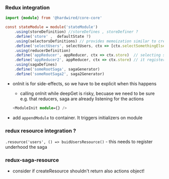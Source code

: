 ### Redux integration

```typescript
import {module} from '@hardwired/core-core'

const stateModule = module('stateModule')
    .using(storeDefinition) //storeDefines , storeDefiner ?
    .define('store' ,  defaultState ?)
    .using(selectorsDefinitions) // provides memoization similar to createSelector
    .define('selectUsers', selectUsers, ctx => [ctx.selectSomethingElse])
    .using(reducerDefinition)
    .define('appReducer', appReducer, ctx => ctx.store)  // selecting state for types checking
    .define('appReducer2', appReducer, ctx => ctx.store) // it register appReducer2 in store on first get from this module
    .using(sagaDefines)
    .define('someRootSaga', sagaGenerator)
    .define('someRootSaga2', saga2Generator)
```

- onInit is for side-effects, so we have to be explicit when this happens

  - calling onInit while deepGet is risky, becuase we need to be sure e.g. that reducers, saga are already listening for the actions

  ```typescript jsx
  <ModuleInit module={} />
  ```

- add `appendModule` to container. It triggers initializers on module

### redux resource integration ?

`.resource('users', () => buidUsersResource()` - this needs to register underhood the saga

### redux-saga-resource
- consider if createResource shouldn't return also actions object!

